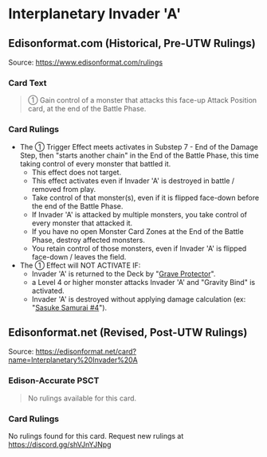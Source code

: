 # Interplanetary Invader 'A'

## Edisonformat.com (Historical, Pre-UTW Rulings)

Source: https://www.edisonformat.com/rulings

### Card Text

> ① Gain control of a monster that attacks this face-up Attack Position card, at the end of the Battle Phase.

### Card Rulings

*   The ① Trigger Effect meets activates in Substep 7 - End of the Damage Step, then "starts another chain" in the End of the Battle Phase, this time taking control of every monster that battled it.
    *   This effect does not target.
    *   This effect activates even if Invader 'A' is destroyed in battle / removed from play.
    *   Take control of that monster(s), even if it is flipped face-down before the end of the Battle Phase.
    *   If Invader 'A' is attacked by multiple monsters, you take control of every monster that attacked it.
    *   If you have no open Monster Card Zones at the End of the Battle Phase, destroy affected monsters.
    *   You retain control of those monsters, even if Invader 'A' is flipped face-down / leaves the field.
*   The ① Effect will NOT ACTIVATE IF:
    *   Invader 'A' is returned to the Deck by "[Grave Protector](https://yugipedia.com/wiki/Grave_Protector)".
    *   a Level 4 or higher monster attacks Invader 'A' and "Gravity Bind" is activated.
    *   Invader 'A' is destroyed without applying damage calculation (ex: "[Sasuke Samurai #4](https://yugioh.fandom.com/wiki/Sasuke_Samurai_4)").

## Edisonformat.net (Revised, Post-UTW Rulings)

Source: https://edisonformat.net/card?name=Interplanetary%20Invader%20A

### Edison-Accurate PSCT

> No rulings available for this card.

### Card Rulings

No rulings found for this card. Request new rulings at https://discord.gg/shVJnYJNpg
            